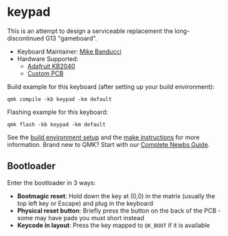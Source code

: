 # keypad

This is an attempt to design a serviceable replacement the long-discontinued G13 "gameboard".

* Keyboard Maintainer: [Mike Banducci](https://github.com/banduccm)
* Hardware Supported:
    * [Adafruit KB2040](https://www.adafruit.com/product/5302)
    * [Custom PCB](https://bitbucket.org/banduccm/keypad/src/master/)

Build example for this keyboard (after setting up your build environment):
```
qmk compile -kb keypad -km default
```

Flashing example for this keyboard:
```
qmk flash -kb keypad -km default
```


See the [build environment setup](https://docs.qmk.fm/#/getting_started_build_tools) and the [make instructions](https://docs.qmk.fm/#/getting_started_make_guide) for more information. Brand new to QMK? Start with our [Complete Newbs Guide](https://docs.qmk.fm/#/newbs).

## Bootloader

Enter the bootloader in 3 ways:

* **Bootmagic reset**: Hold down the key at (0,0) in the matrix (usually the top left key or Escape) and plug in the keyboard
* **Physical reset button**: Briefly press the button on the back of the PCB - some may have pads you must short instead
* **Keycode in layout**: Press the key mapped to `QK_BOOT` if it is available
